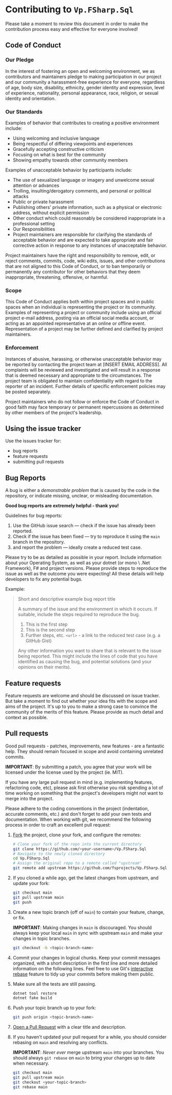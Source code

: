 # Contributing to `Vp.FSharp.Sql`

Please take a moment to review this document in order to make the contribution process easy and effective for everyone involved!

## Code of Conduct
### Our Pledge
In the interest of fostering an open and welcoming environment, we as contributors and maintainers pledge to making participation in our project and our community a harassment-free experience for everyone, regardless of age, body size, disability, ethnicity, gender identity and expression, level of experience, nationality, personal appearance, race, religion, or sexual identity and orientation.

### Our Standards
Examples of behavior that contributes to creating a positive environment include:

- Using welcoming and inclusive language
- Being respectful of differing viewpoints and experiences
- Gracefully accepting constructive criticism
- Focusing on what is best for the community
- Showing empathy towards other community members

Examples of unacceptable behavior by participants include:
- The use of sexualized language or imagery and unwelcome sexual attention or advances
- Trolling, insulting/derogatory comments, and personal or political attacks
- Public or private harassment
- Publishing others' private information, such as a physical or electronic address, without explicit permission
- Other conduct which could reasonably be considered inappropriate in a professional setting
- Our Responsibilities
- Project maintainers are responsible for clarifying the standards of acceptable behavior and are expected to take appropriate and fair corrective action in response to any instances of unacceptable behavior.

Project maintainers have the right and responsibility to remove, edit, or reject comments, commits, code, wiki edits, issues, and other contributions that are not aligned to this Code of Conduct, or to ban temporarily or permanently any contributor for other behaviors that they deem inappropriate, threatening, offensive, or harmful.

### Scope
This Code of Conduct applies both within project spaces and in public spaces when an individual is representing the project or its community. Examples of representing a project or community include using an official project e-mail address, posting via an official social media account, or acting as an appointed representative at an online or offline event. Representation of a project may be further defined and clarified by project maintainers.

### Enforcement
Instances of abusive, harassing, or otherwise unacceptable behavior may be reported by contacting the project team at [INSERT EMAIL ADDRESS]. All complaints will be reviewed and investigated and will result in a response that is deemed necessary and appropriate to the circumstances. The project team is obligated to maintain confidentiality with regard to the reporter of an incident. Further details of specific enforcement policies may be posted separately.

Project maintainers who do not follow or enforce the Code of Conduct in good faith may face temporary or permanent repercussions as determined by other members of the project's leadership.

## Using the issue tracker

Use the issues tracker for:

- bug reports
- feature requests
- submitting pull requests

## Bug Reports

A bug is either a _demonstrable problem_ that is caused by the code in the repository, or indicate missing, unclear, or misleading documentation. 

**Good bug reports are extremely helpful - thank you!**

Guidelines for bug reports:

1. Use the GitHub issue search — check if the issue has already been reported.
2. Check if the issue has been fixed — try to reproduce it using the `main` branch in the repository.
3. and report the problem — ideally create a reduced test case.

Please try to be as detailed as possible in your report. Include information about your Operating System, as well as your dotnet (or mono \ .Net Framework), F# and project versions. Please provide steps to reproduce the issue as well as the outcome you were expecting! All these details will help developers to fix any potential bugs.

Example:

> Short and descriptive example bug report title
> 
> A summary of the issue and the environment in which it occurs. If suitable, include the steps required to reproduce the bug.
> 
> 1. This is the first step
> 2. This is the second step
> 3. Further steps, etc.
> `<url>` - a link to the reduced test case (e.g. a GitHub Gist)
> 
> Any other information you want to share that is relevant to the issue being reported. This might include the lines of code that you have identified as causing the bug, and potential solutions (and your opinions on their merits).

## Feature requests
Feature requests are welcome and should be discussed on issue tracker. But take a moment to find out whether your idea fits with the scope and aims of the project. It's up to you to make a strong case to convince the community of the merits of this feature. Please provide as much detail and context as possible.

## Pull requests
Good pull requests - patches, improvements, new features - are a fantastic help. They should remain focused in scope and avoid containing unrelated commits.

**IMPORTANT**: By submitting a patch, you agree that your work will be licensed under the license used by the project (ie. MIT).

If you have any large pull request in mind (e.g. implementing features, refactoring code, etc), please ask first otherwise you risk spending a lot of time working on something that the project's developers might not want to merge into the project.

Please adhere to the coding conventions in the project (indentation, accurate comments, etc.) and don't forget to add your own tests and documentation. When working with git, we recommend the following process in order to craft an excellent pull request:

1. [Fork](https://help.github.com/articles/fork-a-repo/) the project, clone your fork,  and configure the remotes:

   ```bash
   # Clone your fork of the repo into the current directory
   git clone https://github.com/<your-username>/Vp.FSharp.Sql
   # Navigate to the newly cloned directory
   cd Vp.FSharp.Sql
   # Assign the original repo to a remote called "upstream"
   git remote add upstream https://github.com/fsprojects/Vp.FSharp.Sql
   ```

2. If you cloned a while ago, get the latest changes from upstream, and update your fork:

   ```bash
   git checkout main
   git pull upstream main
   git push
   ```

3. Create a new topic branch (off of `main`) to contain your feature, change, or fix.

   **IMPORTANT**: Making changes in `main` is discouraged. You should always keep your local `main` in sync with upstream `main` and make your changes in topic branches.

   ```bash
   git checkout -b <topic-branch-name>
   ```

4. Commit your changes in logical chunks. Keep your commit messages organized, with a short description in the first line and more detailed information on the following lines. Feel free to use Git's [interactive rebase](https://help.github.com/articles/about-git-rebase/) feature to tidy up your commits before making them public.

5. Make sure all the tests are still passing.

   ```bash
   dotnet tool restore
   dotnet fake build
   ```

6. Push your topic branch up to your fork:

   ```bash
   git push origin <topic-branch-name>
   ```

7. [Open a Pull Request](https://help.github.com/articles/about-pull-requests/) with a clear title and description.

8. If you haven't updated your pull request for a while, you should consider rebasing on `main` and resolving any conflicts.

   **IMPORTANT**: _Never ever_ merge upstream `main` into your branches. You should always `git rebase` on `main` to bring your changes up to date when necessary.

   ```bash
   git checkout main
   git pull upstream main
   git checkout <your-topic-branch>
   git rebase main
   ```
